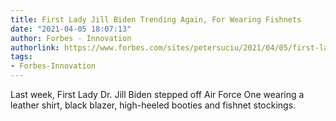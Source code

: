 ```yaml
---
title: First Lady Jill Biden Trending Again, For Wearing Fishnets
date: "2021-04-05 18:07:13"
author: Forbes - Innovation
authorlink: https://www.forbes.com/sites/petersuciu/2021/04/05/first-lady-jill-biden-trending-again-for-wearing-fishnets/
tags:
- Forbes-Innovation
---
```

Last week, First Lady Dr. Jill Biden stepped off Air Force One wearing a leather shirt, black blazer, high-heeled booties and fishnet stockings.